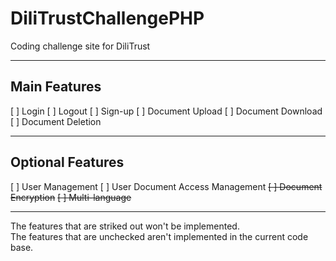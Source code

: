 # DiliTrustChallengePHP
Coding challenge site for DiliTrust

---

## Main Features

[ ] Login
[ ] Logout
[ ] Sign-up
[ ] Document Upload
[ ] Document Download
[ ] Document Deletion

---

## Optional Features

[ ] User Management
[ ] User Document Access Management
~~[ ] Document Encryption~~
~~[ ] Multi-language~~

---

The features that are striked out won't be implemented. <br />
The features that are unchecked aren't implemented in the current code base.

